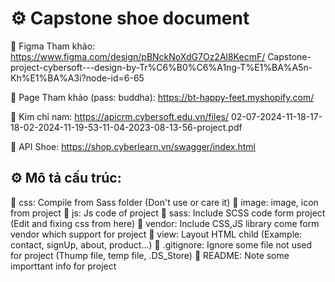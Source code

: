 # ⚙ Capstone shoe document

🌱 Figma Tham khảo: https://www.figma.com/design/pBNckNoXdG7Oz2Al8KecmF/
Capstone-project-cybersoft---design-by-Tr%C6%B0%C6%A1ng-T%E1%BA%A5n-Kh%E1%BA%A3i?node-id=6-65

🌱 Page Tham khảo (pass: buddha): https://bt-happy-feet.myshopify.com/

🌱 Kim chỉ nam: https://apicrm.cybersoft.edu.vn/files/
02-07-2024-11-18-17-18-02-2024-11-19-53-11-04-2023-08-13-56-project.pdf

🌱 API Shoe: https://shop.cyberlearn.vn/swagger/index.html

## ⚙ Mô tả cấu trúc:

💬 css: Compile from Sass folder (Don't use or care it)
💬 image: image, icon from project
💬 js: Js code of project
💬 sass: Include SCSS code form project (Edit and fixing css from here)
💬 vendor: Include CSS,JS library come form vendor which support for project
💬 view: Layout HTML child (Example: contact, signUp, about, product...)
💬 .gitignore: Ignore some file not used for project (Thump file, temp file, .DS_Store)
💬 README: Note some importtant info for project
